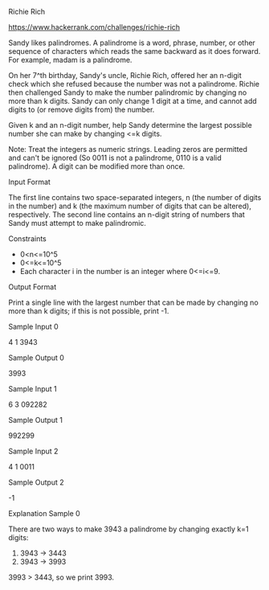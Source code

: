 Richie Rich

https://www.hackerrank.com/challenges/richie-rich


Sandy likes palindromes. A palindrome is a word, phrase, number, or other sequence 
of characters which reads the same backward as it does forward. For example, madam is a palindrome.

On her 7^th birthday, Sandy's uncle, Richie Rich, offered her an n-digit check which she refused 
because the number was not a palindrome. Richie then challenged Sandy to make the number 
palindromic by changing no more than k digits. Sandy can only change 1 digit at a time, and 
cannot add digits to (or remove digits from) the number.

Given k and an n-digit number, help Sandy determine the largest possible number she can make by changing <=k digits.

Note: Treat the integers as numeric strings. Leading zeros are permitted and can't be ignored 
(So 0011 is not a palindrome, 0110 is a valid palindrome). A digit can be modified more than once.

Input Format

The first line contains two space-separated integers, n (the number of digits in the number) and k 
(the maximum number of digits that can be altered), respectively. 
The second line contains an n-digit string of numbers that Sandy must attempt to make palindromic.


Constraints
* 0<n<=10^5
* 0<=k<=10^5
* Each character i in the number is an integer where 0<=i<=9.

Output Format

Print a single line with the largest number that can be made by changing no more than k digits; 
if this is not possible, print -1.

Sample Input 0

4 1
3943

Sample Output 0

3993

Sample Input 1

6 3
092282

Sample Output 1

992299

Sample Input 2

4 1
0011

Sample Output 2

-1

Explanation
Sample 0

There are two ways to make 3943 a palindrome by changing exactly k=1 digits:
1. 3943 -> 3443
2. 3943 -> 3993

3993 > 3443, so we print 3993.

